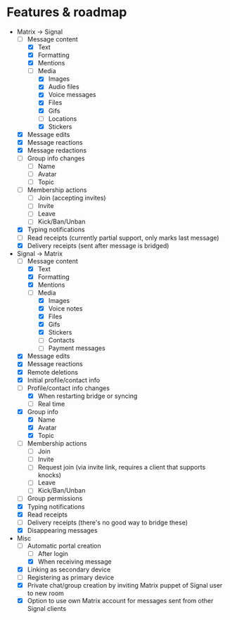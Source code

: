 # Features & roadmap

* Matrix → Signal
  * [ ] Message content
    * [x] Text
    * [x] Formatting
    * [x] Mentions
    * [ ] Media
      * [x] Images
      * [x] Audio files
      * [x] Voice messages
      * [x] Files
      * [x] Gifs
      * [ ] Locations
      * [x] Stickers
  * [x] Message edits
  * [x] Message reactions
  * [x] Message redactions
  * [ ] Group info changes
    * [ ] Name
    * [ ] Avatar
    * [ ] Topic
  * [ ] Membership actions
    * [ ] Join (accepting invites)
    * [ ] Invite
    * [ ] Leave
    * [ ] Kick/Ban/Unban
  * [x] Typing notifications
  * [ ] Read receipts (currently partial support, only marks last message)
  * [x] Delivery receipts (sent after message is bridged)
* Signal → Matrix
  * [ ] Message content
    * [x] Text
    * [x] Formatting
    * [x] Mentions
    * [ ] Media
      * [x] Images
      * [x] Voice notes
      * [x] Files
      * [x] Gifs
      * [x] Stickers
      * [ ] Contacts
      * [ ] Payment messages
  * [x] Message edits
  * [x] Message reactions
  * [x] Remote deletions
  * [x] Initial profile/contact info
  * [ ] Profile/contact info changes
    * [x] When restarting bridge or syncing
    * [ ] Real time
  * [x] Group info
    * [x] Name
    * [x] Avatar
    * [x] Topic
  * [ ] Membership actions
    * [ ] Join
    * [ ] Invite
    * [ ] Request join (via invite link, requires a client that supports knocks)
    * [ ] Leave
    * [ ] Kick/Ban/Unban
  * [ ] Group permissions
  * [x] Typing notifications
  * [x] Read receipts
  * [ ] Delivery receipts (there's no good way to bridge these)
  * [x] Disappearing messages
* Misc
  * [ ] Automatic portal creation
    * [ ] After login
    * [x] When receiving message
  * [x] Linking as secondary device
  * [ ] Registering as primary device
  * [x] Private chat/group creation by inviting Matrix puppet of Signal user to new room
  * [x] Option to use own Matrix account for messages sent from other Signal clients
